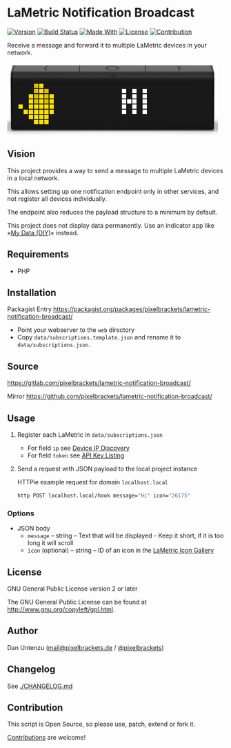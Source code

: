 # LaMetric Notification Broadcast

[![Version](https://img.shields.io/packagist/v/pixelbrackets/lametric-notification-broadcast.svg?style=flat-square)](https://packagist.org/packages/pixelbrackets/lametric-notification-broadcast/)
[![Build Status](https://img.shields.io/gitlab/pipeline/pixelbrackets/lametric-notification-broadcast?style=flat-square)](https://gitlab.com/pixelbrackets/lametric-notification-broadcast/pipelines)
[![Made With](https://img.shields.io/badge/made_with-php-blue?style=flat-square)](https://gitlab.com/pixelbrackets/lametric-notification-broadcast#requirements)
[![License](https://img.shields.io/badge/license-gpl--2.0--or--later-blue.svg?style=flat-square)](https://spdx.org/licenses/GPL-2.0-or-later.html)
[![Contribution](https://img.shields.io/badge/contributions_welcome-%F0%9F%94%B0-brightgreen.svg?labelColor=brightgreen&style=flat-square)](https://gitlab.com/pixelbrackets/lametric-notification-broadcast/-/blob/master/CONTRIBUTING.md)

Receive a message and forward it to multiple LaMetric devices in your network.

![Screenshot](./docs/screenshot.png)

## Vision

This project provides a way to send a message to multiple LaMetric devices
in a local network.

This allows setting up one notification endpoint only in other services,
and not register all devices individually.

The endpoint also reduces the payload structure to a minimum by default.

This project does not display data permanently. Use an indicator app like
»[My Data (DIY)](https://apps.lametric.com/apps/my_data__diy_/8942)« instead.

## Requirements

- PHP

## Installation

Packagist Entry https://packagist.org/packages/pixelbrackets/lametric-notification-broadcast/

- Point your webserver to the `web` directory
- Copy `data/subscriptions.template.json` and rename it to
`data/subscriptions.json`.

## Source

https://gitlab.com/pixelbrackets/lametric-notification-broadcast/

Mirror https://github.com/pixelbrackets/lametric-notification-broadcast/

## Usage

1. Register each LaMetric in `data/subscriptions.json`
   - For field `ip` see [Device IP Discovery](https://lametric-documentation.readthedocs.io/en/latest/guides/first-steps/first-local-notification.html#discover-ip-address)
   - For field `token` see [API Key Listing](https://lametric-documentation.readthedocs.io/en/latest/guides/first-steps/first-local-notification.html#find-api-key)
1. Send a request with JSON payload to the local project instance

   HTTPie example request for domain `localhost.local`
   ```bash
   http POST localhost.local/hook message="Hi" icon="26175"
   ```

### Options

- JSON body
  - `message` – string – Text that will be displayed - Keep it short, if it is too long it will scroll
  - `icon` (optional) – string – ID of an icon in the
    [LaMetric Icon Gallery](https://developer.lametric.com/icons)

## License

GNU General Public License version 2 or later

The GNU General Public License can be found at http://www.gnu.org/copyleft/gpl.html.

## Author

Dan Untenzu (<mail@pixelbrackets.de> / [@pixelbrackets](https://pixelbrackets.de))

## Changelog

See [./CHANGELOG.md](CHANGELOG.md)

## Contribution

This script is Open Source, so please use, patch, extend or fork it.

[Contributions](CONTRIBUTING.md) are welcome!
